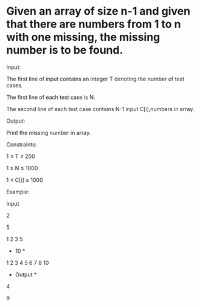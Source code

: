 # Given an array of size n-1 and given that there are numbers from 1 to n with one missing, the missing number is to be found.

Input:

The first line of input contains an integer T denoting the number of test cases.

The first line of each test case is N.

The second line of each test case contains N-1 input C[i],numbers in array.

Output:

Print the missing number in array.

Constraints:

1 ≤ T ≤ 200

1 ≤ N ≤ 1000

1 ≤ C[i] ≤ 1000

Example:

Input

2

5

1 2 3 5

* 10 *

1 2 3 4 5 6 7 8 10

* Output *

4

9
